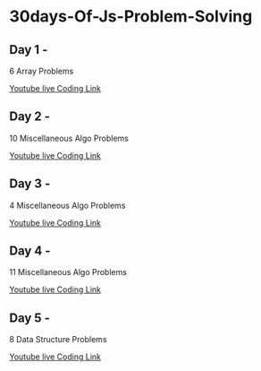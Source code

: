 # 30days-Of-Js-Problem-Solving

## Day 1 - 
6 Array Problems 

[Youtube live Coding Link](https://www.youtube.com/watch?v=R3NOxN_1y1A)

## Day 2 - 
10 Miscellaneous Algo Problems 

[Youtube live Coding Link](https://youtu.be/xpUMAFeWNGg)

## Day 3 - 
4 Miscellaneous Algo Problems 

[Youtube live Coding Link](https://youtu.be/gKuRuvO9x_I)

## Day 4 - 
11 Miscellaneous Algo Problems 

[Youtube live Coding Link](https://youtu.be/HNQzGTukOHs)

## Day 5 - 
8 Data Structure Problems 

[Youtube live Coding Link](https://www.youtube.com/watch?v=V7iDkiX5W5o)


